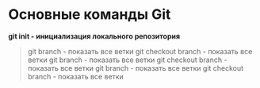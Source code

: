 # Основные команды Git
**git init - инициализация локального репозитория**

>git branch - показать все ветки
>git checkout branch - показать все ветки
>git branch - показать все ветки
>git checkout branch - показать все ветки
>git branch - показать все ветки
>git checkout branch - показать все ветки
